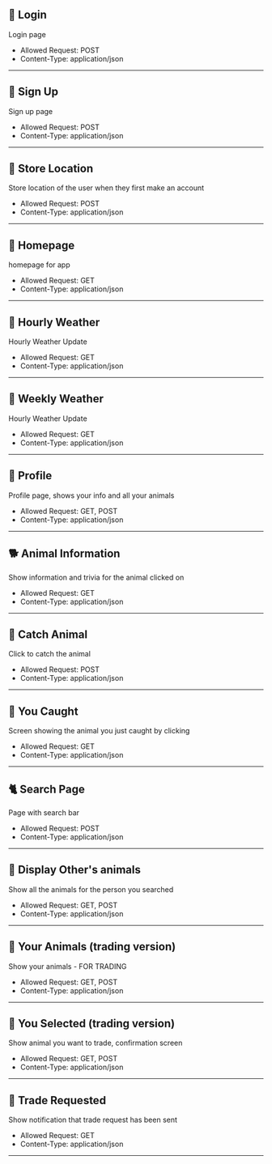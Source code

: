 ## 🐌  Login

Login page

- Allowed Request: POST
- Content-Type: application/json

___

## 🦄  Sign Up

Sign up page

- Allowed Request: POST
- Content-Type: application/json

___

## 🦕  Store Location

Store location of the user when they first make an account

- Allowed Request: POST
- Content-Type: application/json

___

## 🦖  Homepage

homepage for app

- Allowed Request: GET
- Content-Type: application/json

___

## 🐁  Hourly Weather

Hourly Weather Update

- Allowed Request: GET
- Content-Type: application/json

___

## 🦈  Weekly Weather

Hourly Weather Update

- Allowed Request: GET
- Content-Type: application/json

___

## 🦋 Profile

Profile page, shows your info and all your animals

- Allowed Request: GET, POST
- Content-Type: application/json

___

## 🐕 Animal Information

Show information and trivia for the animal clicked on

- Allowed Request: GET
- Content-Type: application/json

___

## 🦌 Catch Animal

Click to catch the animal

- Allowed Request: POST
- Content-Type: application/json

___

## 🐞 You Caught

Screen showing the animal you just caught by clicking

- Allowed Request: GET
- Content-Type: application/json

___

## 🐈 Search Page

Page with search bar

- Allowed Request: POST
- Content-Type: application/json

___

## 🐘 Display Other's animals

Show all the animals for the person you searched

- Allowed Request: GET, POST
- Content-Type: application/json

___

## 🦆 Your Animals (trading version)

Show your animals - FOR TRADING

- Allowed Request: GET, POST
- Content-Type: application/json

___

## 🦒 You Selected (trading version)

Show animal you want to trade, confirmation screen

- Allowed Request: GET, POST
- Content-Type: application/json

___

## 🦒 Trade Requested

Show notification that trade request has been sent

- Allowed Request: GET
- Content-Type: application/json

___